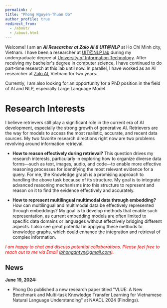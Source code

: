 ```yaml
---
permalink: /
title: "Phong Nguyen-Thuan Do"
author_profile: true
redirect_from: 
  - /about/
  - /about.html
---
```



Welcome! I am an ***AI Researcher at Zalo AI & UIT@NLP*** at Ho Chi Minh city, Vietnam. I have been a researcher at [UIT@NLP lab](https://nlp.uit.edu.vn/home) during my undergraduate degree at [University of Information Technology](https://www.uit.edu.vn/). After receiving my bachelor's degree in computer science, I have continued to do part-time research at this lab until now. In parallel, I have worked as an AI researcher at [Zalo AI](https://zalo.ai/), Vietnam for two years.

Currently, I am also looking for an opportunity for a PhD position in the field of AI and NLP, especially Large Language Model.


Research Interests
======
I believe retrievers still play a significant role in the current era of AI development, especially the strong growth of generative AI. Retrievers are the way for models to access the most realistic, accurate, and recent data sources. My two favorite research directions right now are two problems revolving around information retrieval.

- **How to reason effectively during retrieval?** This question drives my research interests, particularly in exploring how to organize diverse data forms—such as text, images, audio, and code—to enable more effective reasoning processes for identifying the most relevant evidence for a query. For me, the Knowledge graph is a promising approach to handling the above task because of its structure. My goal is to integrate advanced reasoning mechanisms into this structure to represent and reason on it to find the evidence effectively and accurately.

- **How to represent multilingual multimodal data through embedding?** How can multilingual and multimodal data be effectively represented through embeddings? My goal is to develop methods that enable such representation, as current embedding models are often limited to specific data domains or languages without effectively bridging different aspects. I also see great potential in applying these methods to knowledge graphs, which could enhance the integration and retrieval of complex information. 

<span style="color:red">*I am happy to chat and discuss potential collaborations. Please feel free to reach out to me via Email (phongdntvn@gmail.com).*</span>


News
------
**June 19, 2024:**
- Phong Do published a new research paper titled "VLUE: A New Benchmark and Multi-task Knowledge Transfer Learning for Vietnamese Natural Language Understanding" at NAACL 2024 (Findings).


